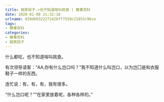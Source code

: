```yaml
---
title: 搞笑段子->也不知道啥叫挑食 | 糗事百科
date: 2020-01-08 21:32:18
urlname: 039d6032227242bff7559c21853c96ce
tags: 
- 糗事百科
categories:
- 糗事百科
- 搞笑段子
---
```

什么都吃，也不知道啥叫挑食。

有次领导请客：“AA,你有什么岂口吗？”我不知道什么叫岂口，以为岂囗是和衣服鞋子一样的东西。

连忙说：有，有，有，我有很多。

“什么岂口呢？”“在家里放着呢，各种各样的。”


